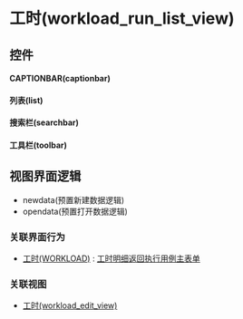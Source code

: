 # 工时(workload_run_list_view)  <!-- {docsify-ignore-all} -->



## 控件
#### CAPTIONBAR(captionbar)
#### 列表(list)
#### 搜索栏(searchbar)
#### 工具栏(toolbar)

## 视图界面逻辑
  * newdata(预置新建数据逻辑)
  * opendata(预置打开数据逻辑)


### 关联界面行为
  * [工时(WORKLOAD)](module/Base/workload) : [工时明细返回执行用例主表单](module/Base/workload#界面行为)

### 关联视图
  * [工时(workload_edit_view)](app/view/workload_edit_view)

<script>
 const { createApp } = Vue
  createApp({
    data() {
      return {

      }
    }
  }).use(ElementPlus).mount('#app')
</script>